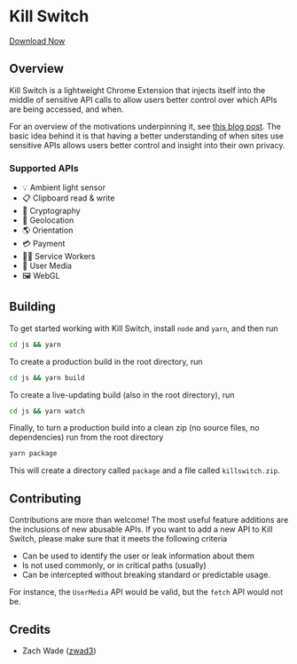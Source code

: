 # Kill Switch

[Download Now](https://chrome.google.com/webstore/detail/killswitch/jfhaankhjbofagjdnlkjjppjooefegek)

## Overview

Kill Switch is a lightweight Chrome Extension that injects itself into the middle of sensitive API calls to allow users better control over which APIs are being accessed, and when.

For an overview of the motivations underpinning it, see [this blog post](https://dttw.tech/posts/B182t4M6d). The basic idea behind it is that having a better understanding of when sites use sensitive APIs allows users better control and insight into their own privacy.

### Supported APIs

- 💡 Ambient light sensor
- 📋 Clipboard read & write
- 🧮 Cryptography
- 📍 Geolocation
- 🌎 Orientation
- 💳 Payment
- 🧑‍🏭 Service Workers
- 📸 User Media
- 🖼️ WebGL

## Building

To get started working with Kill Switch, install `node` and `yarn`, and then run

```bash
cd js && yarn
```

To create a production build in the root directory, run

```bash
cd js && yarn build
```

To create a live-updating build (also in the root directory), run

```bash
cd js && yarn watch
```

Finally, to turn a production build into a clean zip (no source files, no dependencies) run from the root directory

```bash
yarn package
```

This will create a directory called `package` and a file called `killswitch.zip`.

## Contributing

Contributions are more than welcome! The most useful feature additions are the inclusions of new abusable APIs. If you want to add a new API to Kill Switch, please make sure that it meets the following criteria

- Can be used to identify the user or leak information about them
- Is not used commonly, or in critical paths (usually)
- Can be intercepted without breaking standard or predictable usage.

For instance, the `UserMedia` API would be valid, but the `fetch` API would not be.

## Credits

- Zach Wade ([zwad3](https://twitter.com/zwad3))